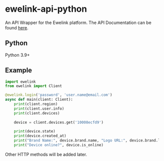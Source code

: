 # ewelink-api-python
An API Wrapper for the Ewelink platform.
The API Documentation can be found [here](https://coolkit-technologies.github.io/eWeLink-API/#/en).

## Python
Python 3.9+

## Example
```py
import ewelink
from ewelink import Client

@ewelink.login('password', 'user.name@email.com')
async def main(client: Client):
    print(client.region)
    print(client.user.info)
    print(client.devices)
    
    device = client.devices.get('10008ecfd9')
    
    print(device.state)
    print(device.created_at)
    print("Brand Name:", device.brand.name, "Logo URL:", device.brand.logo.url)
    print("Device online?", device.is_online)
```

Other HTTP methods will be added later.
